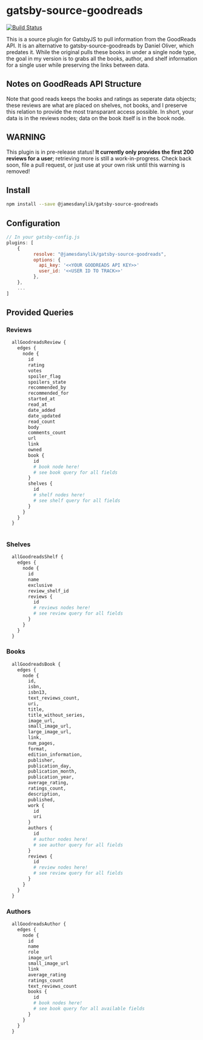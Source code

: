 # gatsby-source-goodreads

[![Build Status](https://travis-ci.org/jamesdanylik/gatsby-source-goodreads.svg?branch=master)](https://travis-ci.org/jamesdanylik/gatsby-source-goodreads)

This is a source plugin for GatsbyJS to pull information from the GoodReads API.  It is an alternative to gatsby-source-goodreads by Daniel Oliver, which predates it.  While the original pulls these books in under a single node type, the goal in my version is to grabs all the books, author, and shelf information for a single user while preserving the links between data.  

## Notes on GoodReads API Structure
Note that good reads keeps the books and ratings as seperate data objects; these reviews are what are placed on shelves, not books, and I preserve this relation to provide the most transparant access possible.  In short, your data is in the reviews nodes; data on the book itself is in the book node.

## **WARNING**
This plugin is in pre-release status!  **It currently only provides the first 200 reviews for a user**; retrieving more is still a work-in-progress.  Check back soon, file a pull request, or just use at your own risk until this warning is removed!

## Install

```bash
npm install --save @jamesdanylik/gatsby-source-goodreads
```


## Configuration
```javascript
// In your gatsby-config.js
plugins: [
	{
	      resolve: "@jamesdanylik/gatsby-source-goodreads",
	      options: {
            api_key: '<<YOUR GOODREADS API KEY>>'
	        user_id: '<<USER ID TO TRACK>>'
	      },
	},
	...
]
```

## Provided Queries

### Reviews
```graphql
  allGoodreadsReview {
    edges {
      node {
        id
        rating
        votes
        spoiler_flag
        spoilers_state
        recommended_by
        recommended_for
        started_at
        read_at
        date_added
        date_updated
        read_count
        body
        comments_count
        url
        link
        owned
        book {
          id
          # book node here!
          # see book query for all fields
        }
        shelves {
          id
          # shelf nodes here!
          # see shelf query for all fields
        }
      }
    }
  }
  
```

### Shelves
```graphql
  allGoodreadsShelf {
    edges {
      node {
        id
        name
        exclusive
        review_shelf_id
        reviews {
          id
          # reviews nodes here!
          # see review query for all fields
        }
      }
    }
  }
```

### Books
```graphql
  allGoodreadsBook {
    edges {
      node {
        id, 
        isbn, 
        isbn13, 
        text_reviews_count, 
        uri, 
        title, 
        title_without_series, 
        image_url, 
        small_image_url, 
        large_image_url, 
        link, 
        num_pages, 
        format, 
        edition_information, 
        publisher, 
        publication_day, 
        publication_month, 
        publication_year, 
        average_rating, 
        ratings_count, 
        description,
        published,
        work {
          id
          uri
        }
        authors {
          id
          # author nodes here!
          # see author query for all fields
        }
        reviews {
          id
          # review nodes here!
          # see review query for all fields
        }
      }
    }
  }
```

### Authors
```graphql
  allGoodreadsAuthor {
    edges {
      node {
        id
        name
        role
        image_url
        small_image_url
        link
        average_rating
        ratings_count
        text_reviews_count
        books {
          id
          # book nodes here!
          # see book query for all available fields
        }
      }
    }
  }
```


